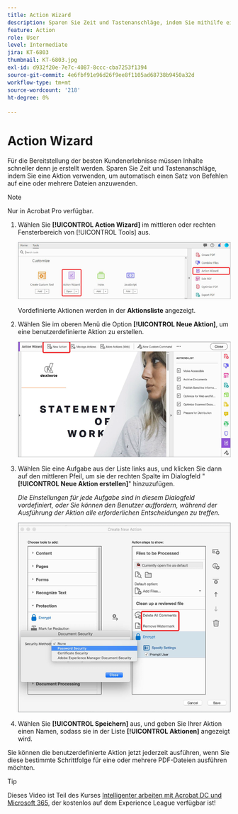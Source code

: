 ```yaml
---
title: Action Wizard
description: Sparen Sie Zeit und Tastenanschläge, indem Sie mithilfe einer Aktion automatisch einen Satz von Befehlen auf eine oder mehrere Dateien anwenden
feature: Action
role: User
level: Intermediate
jira: KT-6803
thumbnail: KT-6803.jpg
exl-id: d932f20e-7e7c-4087-8ccc-cba7253f1394
source-git-commit: 4e6fbf91e96d26f9ee8f1105ad68738b9450a32d
workflow-type: tm+mt
source-wordcount: '218'
ht-degree: 0%

---
```


# Action Wizard

Für die Bereitstellung der besten Kundenerlebnisse müssen Inhalte schneller denn je erstellt werden. Sparen Sie Zeit und Tastenanschläge, indem Sie eine Aktion verwenden, um automatisch einen Satz von Befehlen auf eine oder mehrere Dateien anzuwenden.

>[!NOTE]
>
>Nur in Acrobat Pro verfügbar.

1. Wählen Sie **[!UICONTROL Action Wizard]** im mittleren oder rechten Fensterbereich von [!UICONTROL Tools] aus.

   ![Action Wizard - Schritt 1](../assets/ActionWizard_1.png)

   Vordefinierte Aktionen werden in der **Aktionsliste** angezeigt.

1. Wählen Sie im oberen Menü die Option **[!UICONTROL Neue Aktion]**, um eine benutzerdefinierte Aktion zu erstellen.

   ![Action Wizard Schritt 2](../assets/ActionWizard_2.png)

1. Wählen Sie eine Aufgabe aus der Liste links aus, und klicken Sie dann auf den mittleren Pfeil, um sie der rechten Spalte im Dialogfeld &quot;**[!UICONTROL Neue Aktion erstellen]**&quot; hinzuzufügen.

   *Die Einstellungen für jede Aufgabe sind in diesem Dialogfeld vordefiniert, oder Sie können den Benutzer auffordern, während der Ausführung der Aktion alle erforderlichen Entscheidungen zu treffen.*

   ![Action Wizard Schritt 3](../assets/ActionWizard_3.png)

1. Wählen Sie **[!UICONTROL Speichern]** aus, und geben Sie Ihrer Aktion einen Namen, sodass sie in der Liste **[!UICONTROL Aktionen]** angezeigt wird.

Sie können die benutzerdefinierte Aktion jetzt jederzeit ausführen, wenn Sie diese bestimmte Schrittfolge für eine oder mehrere PDF-Dateien ausführen möchten.

>[!TIP]
>
>Dieses Video ist Teil des Kurses [Intelligenter arbeiten mit Acrobat DC und Microsoft 365](https://experienceleague.adobe.com/?recommended=Acrobat-U-1-2021.microsoft365), der kostenlos auf dem Experience League verfügbar ist!
